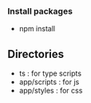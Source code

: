 ###  Install packages
* npm install

## Directories

* ts : for type scripts
* app/scripts : for js
* app/styles : for css

